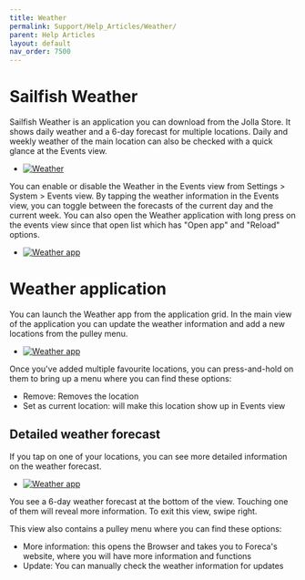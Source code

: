 ```yaml
---
title: Weather
permalink: Support/Help_Articles/Weather/
parent: Help Articles
layout: default
nav_order: 7500
---
```


# Sailfish Weather
Sailfish Weather is an application you can download from the Jolla Store. It shows daily weather and a 6-day forecast for multiple locations. Daily and weekly weather of the main location can also be checked with a quick glance at the Events view.

<div class="flex-images" markdown="1">

* <a href="Weather01.png" class="narrow-image"><img src="Weather01.png" alt="Weather"></a>
  <span class="md_figcaption">
  </span>
</div>

You can enable or disable the Weather in the Events view from Settings > System > Events view. By tapping the weather information in the Events view, you can toggle between the forecasts of the current day and the current week. You can also open the Weather application with long press on the events view since that open list which has "Open app" and "Reload" options.

<div class="flex-images" markdown="1">

* <a href="Weather03.png" class="narrow-image"><img src="Weather03.png" alt="Weather app"></a>
  <span class="md_figcaption">
  </span>
</div>


# Weather application
You can launch the Weather app from the application grid. In the main view of the application you can update the weather information and add a new locations from the pulley menu.

<div class="flex-images" markdown="1">

* <a href="Weather02.png" class="narrow-image"><img src="Weather02.png" alt="Weather app"></a>
  <span class="md_figcaption">
  </span>
</div>

Once you've added multiple favourite locations, you can press-and-hold on them to bring up a menu where you can find these options:

* Remove: Removes the location
* Set as current location: will make this location show up in Events view

## Detailed weather forecast
If you tap on one of your locations, you can see more detailed information on the weather forecast.

<div class="flex-images" markdown="1">

* <a href="Weather04.png" class="narrow-image"><img src="Weather04.png" alt="Weather app"></a>
  <span class="md_figcaption">
  </span>
</div>

You see a 6-day weather forecast at the bottom of the view. Touching one of them will reveal more information. To exit this view, swipe right.

This view also contains a pulley menu where you can find these options:

* More information: this opens the Browser and takes you to Foreca's website, where you will have more information and functions
* Update: You can manually check the weather information for updates
